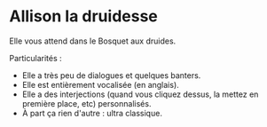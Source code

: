 # Allison la druidesse

Elle vous attend dans le Bosquet aux druides.

Particularités :
- Elle a très peu de dialogues et quelques banters.
- Elle est entièrement vocalisée (en anglais).
- Elle a des interjections (quand vous cliquez dessus, la mettez en première place, etc) personnalisés.
- À part ça rien d'autre : ultra classique.
